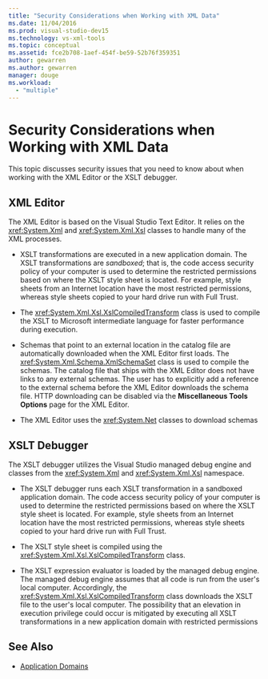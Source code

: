 ```yaml
---
title: "Security Considerations when Working with XML Data"
ms.date: 11/04/2016
ms.prod: visual-studio-dev15
ms.technology: vs-xml-tools
ms.topic: conceptual
ms.assetid: fce2b708-1aef-454f-be59-52b76f359351
author: gewarren
ms.author: gewarren
manager: douge
ms.workload:
  - "multiple"
---
```

# Security Considerations when Working with XML Data

This topic discusses security issues that you need to know about when working with the XML Editor or the XSLT debugger.

## XML Editor

 The XML Editor is based on the Visual Studio Text Editor. It relies on the <xref:System.Xml> and <xref:System.Xml.Xsl> classes to handle many of the XML processes.

-   XSLT transformations are executed in a new application domain. The XSLT transformations are *sandboxed*; that is, the code access security policy of your computer is used to determine the restricted permissions based on where the XSLT style sheet is located. For example, style sheets from an Internet location have the most restricted permissions, whereas style sheets copied to your hard drive run with Full Trust.

-   The <xref:System.Xml.Xsl.XslCompiledTransform> class is used to compile the XSLT to Microsoft intermediate language for faster performance during execution.

-   Schemas that point to an external location in the catalog file are automatically downloaded when the XML Editor first loads. The <xref:System.Xml.Schema.XmlSchemaSet> class is used to compile the schemas. The catalog file that ships with the XML Editor does not have links to any external schemas. The user has to explicitly add a reference to the external schema before the XML Editor downloads the schema file. HTTP downloading can be disabled via the **Miscellaneous Tools Options** page for the XML Editor.

-   The XML Editor uses the <xref:System.Net> classes to download schemas

## XSLT Debugger

 The XSLT debugger utilizes the Visual Studio managed debug engine and classes from the <xref:System.Xml> and <xref:System.Xml.Xsl> namespace.

-   The XSLT debugger runs each XSLT transformation in a sandboxed application domain. The code access security policy of your computer is used to determine the restricted permissions based on where the XSLT style sheet is located. For example, style sheets from an Internet location have the most restricted permissions, whereas style sheets copied to your hard drive run with Full Trust.

-   The XSLT style sheet is compiled using the <xref:System.Xml.Xsl.XslCompiledTransform> class.

-   The XSLT expression evaluator is loaded by the managed debug engine. The managed debug engine assumes that all code is run from the user's local computer. Accordingly, the <xref:System.Xml.Xsl.XslCompiledTransform> class downloads the XSLT file to the user's local computer. The possibility that an elevation in execution privilege could occur is mitigated by executing all XSLT transformations in a new application domain with restricted permissions

## See Also

- [Application Domains](/dotnet/framework/app-domains/application-domains)